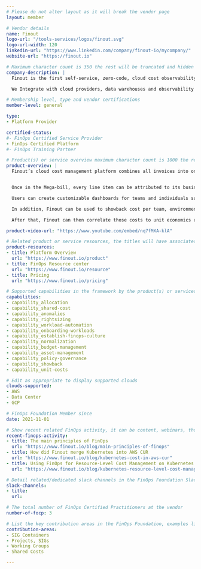 ```yaml
---
# Please do not alter layout as it will break the vendor page
layout: member

# Vendor details
name: Finout
logo-url: "/tools-services/logos/finout.svg"
logo-url-width: 120
linkedin-url: "https://www.linkedin.com/company/finout-io/mycompany/"
website-url: "https://finout.io"

# Maximum character count is 350 the rest will be truncated and hidden automatically on your page
company-description: |
  Finout is the first self-service, zero-code, cloud cost observability platform that combines business metrics with your cost, slicing it up to customers, features and unit metrics.  

  We Integrate with cloud providers, data warehouses and observability platforms to correlate and analyze cost into business KPIs , wrapped up as a modern-day ERP system.

# Membership level, type and vendor certifications
member-level: general

type:
- Platform Provider

certified-status:
#- FinOps Certified Service Provider
- FinOps Certified Platform
#- FinOps Training Partner

# Product(s) or service overview maximum character count is 1000 the rest will be truncated and hidden automatically on your page
product-overview: |
  Finout’s cloud cost management platform combines all invoices into one Mega-bill, enabling an unparalleled view of cloud spending — in minutes. It combines infrastructure services from cloud providers, data warehouses, and CDNs, including Amazon Web Services (AWS), Google Cloud Platform (GCP), Microsoft Azure, Datadog, Kubernetes, and Snowflake, as well as middleware such as Stripe, Twilio, and AuthO.


  Once in the Mega-bill, every line item can be attributed to its business role, feature, team, and product using advanced assignment rules and virtual tagging — using the most granular cost units, including native agentless Kubernetes support.

  Users can create customizable dashboards for teams and individuals such as Finance or Sales, export dedicated reports, insert alerts and monitor the use of internal cost reduction recommendations.

  In addition, Finout can be used to showback cost per team, environment, or feature or forecast yearly spending.

  After that, Finout can then correlate those costs to unit economics using external metrics and business data sources such as Datadog, Salesforce, Looker, and more. The platform can even add revenue data to show profitability & ARR margins for each customer, making it an ultimate tool for any FinOps professional.

product-video-url: "https://www.youtube.com/embed/nq7fMXA-klA"

# Related product or service resources, the titles will have associated URLs, e.g. product
product-resources:
- title: Platform Overview
  url: "https://www.finout.io/product"
- title: FinOps Resource center
  url: "https://www.finout.io/resource"
- title: Pricing
  url: "https://www.finout.io/pricing"

# Supported capabilities in the framework by the product(s) or services. Match the page-identifier per capability in order for the capability to show up on the vendor page.
capabilities:
- capability_allocation
- capability_shared-cost
- capability_anomalies
- capability_rightsizing
- capability_workload-automation
- capability_onboarding-workloads
- capability_establish-finops-culture
- capability_normalization
- capability_budget-management
- capability_asset-management
- capability_policy-governance
- capability_showback
- capability_unit-costs

# Edit as appropriate to display supported clouds
clouds-supported:
- AWS
- Data Center
- GCP

# FinOps Foundation Member since
date: 2021-11-01

# Show recent related FinOps activity, it can be content, webinars, thought leadership and include external links
recent-finops-activity:
- title: The main principles of FinOps
  url: "https://www.finout.io/blog/main-principles-of-finops"
- title: How did Finout merge Kubernetes into AWS CUR
  url: "https://www.finout.io/blog/kubernetes-cost-in-aws-cur"
- title: Using FinOps for Resource-Level Cost Management on Kubernetes
  url: "https://www.finout.io/blog/kubernetes-resource-level-cost-management-finops"

# Detail related/dedicated slack channels in the FinOps Foundation Slack
slack-channels:
- title:
  url:

# The total number of FinOps Certified Practitioners at the vendor
number-of-focp: 3

# List the key contribution areas in the FinOps Foundation, examples listed
contribution-areas:
- SIG Containers
- Projects, SIGs
- Working Groups
- Shared Costs

---
```

